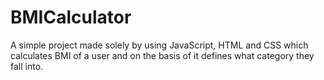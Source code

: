 # BMICalculator
A simple project made solely by using JavaScript, HTML and CSS which calculates BMI of a user and on the basis of it defines what category they fall into.

